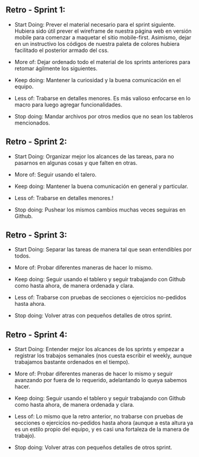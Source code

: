## Retro - Sprint 1:

* Start Doing: Prever el material necesario para el sprint siguiente. Hubiera sido útil prever el wireframe de nuestra página web en versión mobile para comenzar a maquetar el sitio mobile-first. Asimismo, dejar en un instructivo los códigos de nuestra paleta de colores hubiera facilitado el posterior armado del css. 

* More of: Dejar ordenado todo el material de los sprints anteriores para retomar ágilmente los siguientes.

* Keep doing: Mantener la curiosidad y la buena comunicación en el equipo.

* Less of: Trabarse en detalles menores. Es más valioso enfocarse en lo macro para luego agregar funcionalidades.

* Stop doing: Mandar archivos por otros medios que no sean los tableros mencionados.


## Retro - Sprint 2:

* Start Doing: Organizar mejor los alcances de las tareas, para no pasarnos en algunas cosas y que falten en otras.

* More of: Seguir usando el talero.

* Keep doing: Mantener la buena comunicación en general y particular.

* Less of: Trabarse en detalles menores.!

* Stop doing: Pushear los mismos cambios muchas veces seguiras en Github.


## Retro - Sprint 3:

* Start Doing: Separar las tareas de manera tal que sean entendibles por todos.

* More of: Probar diferentes maneras de hacer lo mismo.

* Keep doing: Seguir usando el tablero y seguir trabajando con Github como hasta ahora, de manera ordenada y clara.

* Less of: Trabarse con pruebas de secciones o ejercicios no-pedidos hasta ahora.

* Stop doing: Volver atras con pequeños detalles de otros sprint.

## Retro - Sprint 4:

* Start Doing: Entender mejor los alcances de los sprints y empezar a registrar los trabajos semanales (nos cuesta escribir el weekly, aunque trabajamos bastante ordenados en el tiempo).

* More of: Probar diferentes maneras de hacer lo mismo y seguir avanzando por fuera de lo requerido, adelantando lo queya sabemos hacer.

* Keep doing: Seguir usando el tablero y seguir trabajando con Github como hasta ahora, de manera ordenada y clara.

* Less of: Lo mismo que la retro anterior, no trabarse con pruebas de secciones o ejercicios no-pedidos hasta ahora (aunque a esta altura ya es un estilo propio del equipo, y es casi una fortaleza de la manera de trabajo).

* Stop doing: Volver atras con pequeños detalles de otros sprint.